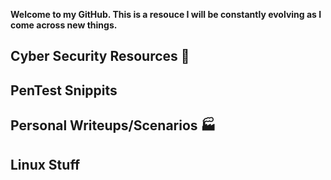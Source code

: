 **Welcome to my GitHub. This is a resouce I will be constantly evolving as I come across new things.**

## Cyber Security Resources :rocket:

## PenTest Snippits

## Personal Writeups/Scenarios :factory:

## Linux Stuff



